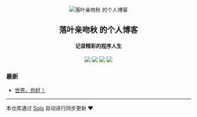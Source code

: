 <p align="center"><img alt="落叶亲吻秋 的个人博客" src="https://static.b3log.org/images/brand/solo-32.png"></p><h2 align="center">
落叶亲吻秋 的个人博客
</h2>

<h4 align="center">记录精彩的程序人生</h4>
<p align="center"><a title="落叶亲吻秋 的个人博客" target="_blank" href="https://github.com/zhuo-coder/solo-blog"><img src="https://img.shields.io/github/last-commit/zhuo-coder/solo-blog.svg?style=flat-square&color=FF9900"></a>
<a title="GitHub repo size in bytes" target="_blank" href="https://github.com/zhuo-coder/solo-blog"><img src="https://img.shields.io/github/repo-size/zhuo-coder/solo-blog.svg?style=flat-square"></a>
<a title="Solo Version" target="_blank" href="https://github.com/b3log/solo/releases"><img src="https://img.shields.io/badge/solo-3.6.7-f1e05a.svg?style=flat-square&color=blueviolet"></a>
<a title="Hits" target="_blank" href="https://github.com/b3log/hits"><img src="https://hits.b3log.org/zhuo-coder/solo-blog.svg"></a></p>

### 最新

* [世界，你好！](http://aizz.life/hello-solo)



---

本仓库通过 [Solo](https://github.com/b3log/solo) 自动进行同步更新 ❤️ 
